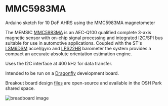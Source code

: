 # MMC5983MA
Arduino sketch for 10 DoF AHRS using the MMC5983MA magnetometer

The MEMSIC [MMC5983MA](http://www.memsic.com/userfiles/files/DataSheets/Magnetic-Sensors-Datasheets/MMC5983MA_Datasheet.pdf) is an AEC-Q100 qualified complete 3-axis magnetic sensor with on-chip signal processing and integrated I2C/SPI bus suitable for use in automotive applications. Coupled with the ST's [LSM6DSM]( http://www.st.com/content/ccc/resource/technical/document/datasheet/76/27/cf/88/c5/03/42/6b/DM00218116.pdf/files/DM00218116.pdf/jcr:content/translations/en.DM00218116.pdf) accel/gyro and [LPS22HB](http://www.st.com/content/ccc/resource/technical/document/datasheet/bf/c1/4f/23/61/17/44/8a/DM00140895.pdf/files/DM00140895.pdf/jcr:content/translations/en.DM00140895.pdf) barometer the system provides a compact an accurate absolute orientation estimation engine.
 
Uses the I2C interface at 400 kHz for data transfer.
 
Intended to be run on a [Dragonfly](https://www.tindie.com/products/tleracorp/dragonfly-stm32l47696-development-board/) development board.
 
Breakout board design [files](https://oshpark.com/shared_projects/dQtm1Bbl) are open-source and available in the OSH Park shared space.

![breadboard image](https://user-images.githubusercontent.com/6698410/85341294-a71fd300-b49c-11ea-8dcb-131431fecc0f.jpg)
 
   
